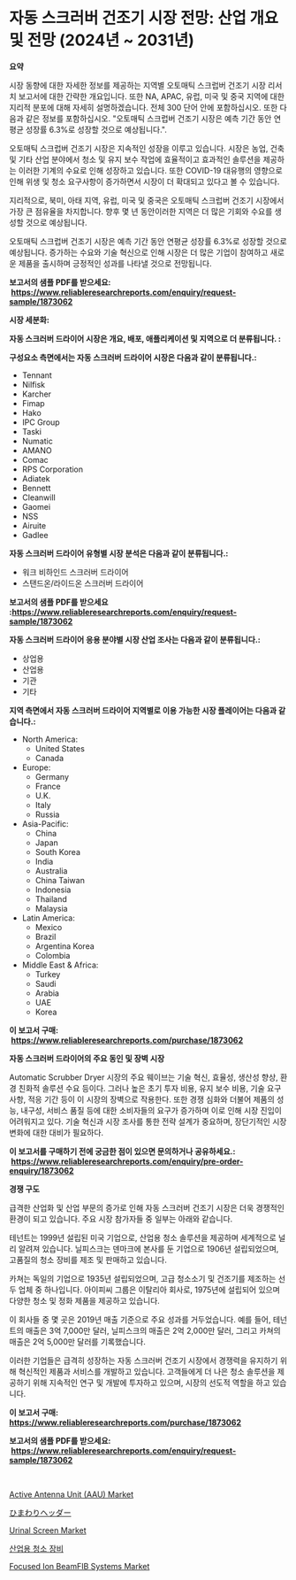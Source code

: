 <p><h1>자동 스크러버 건조기 시장 전망: 산업 개요 및 전망 (2024년 ~ 2031년)</h1></p><p><strong>요약</strong></p>
<p><p>시장 동향에 대한 자세한 정보를 제공하는 지역별 오토매틱 스크럽버 건조기 시장 리서치 보고서에 대한 간략한 개요입니다. 또한 NA, APAC, 유럽, 미국 및 중국 지역에 대한 지리적 분포에 대해 자세히 설명하겠습니다. 전체 300 단어 안에 포함하십시오. 또한 다음과 같은 정보를 포함하십시오. "오토매틱 스크럽버 건조기 시장은 예측 기간 동안 연평균 성장률 6.3%로 성장할 것으로 예상됩니다.".</p><p>오토매틱 스크럽버 건조기 시장은 지속적인 성장을 이루고 있습니다. 시장은 농업, 건축 및 기타 산업 분야에서 청소 및 유지 보수 작업에 효율적이고 효과적인 솔루션을 제공하는 이러한 기계의 수요로 인해 성장하고 있습니다. 또한 COVID-19 대유행의 영향으로 인해 위생 및 청소 요구사항이 증가하면서 시장이 더 확대되고 있다고 볼 수 있습니다.</p><p>지리적으로, 북미, 아태 지역, 유럽, 미국 및 중국은 오토매틱 스크럽버 건조기 시장에서 가장 큰 점유율을 차지합니다. 향후 몇 년 동안이러한 지역은 더 많은 기회와 수요를 생성할 것으로 예상됩니다.</p><p>오토매틱 스크럽버 건조기 시장은 예측 기간 동안 연평균 성장률 6.3%로 성장할 것으로 예상됩니다. 증가하는 수요와 기술 혁신으로 인해 시장은 더 많은 기업이 참여하고 새로운 제품을 출시하며 긍정적인 성과를 나타낼 것으로 전망됩니다.</p></p>
<p><strong>보고서의 샘플 PDF를 받으세요: &nbsp;<a href="https://www.reliableresearchreports.com/enquiry/request-sample/1873062">https://www.reliableresearchreports.com/enquiry/request-sample/1873062</a></strong></p>
<p><strong>시장 세분화:</strong></p>
<p><strong> 자동 스크러버 드라이어 시장은 개요, 배포, 애플리케이션 및 지역으로 더 분류됩니다. :</strong></p>
<p><strong>구성요소 측면에서는 자동 스크러버 드라이어 시장은 다음과 같이 분류됩니다.:</strong></p>
<p><ul><li>Tennant</li><li>Nilfisk</li><li>Karcher</li><li>Fimap</li><li>Hako</li><li>IPC Group</li><li>Taski</li><li>Numatic</li><li>AMANO</li><li>Comac</li><li>RPS Corporation</li><li>Adiatek</li><li>Bennett</li><li>Cleanwill</li><li>Gaomei</li><li>NSS</li><li>Airuite</li><li>Gadlee</li></ul></p>
<p><strong> 자동 스크러버 드라이어 유형별 시장 분석은 다음과 같이 분류됩니다.:</strong></p>
<p><ul><li>워크 비하인드 스크러버 드라이어</li><li>스탠드온/라이드온 스크러버 드라이어</li></ul></p>
<p><strong>보고서의 샘플 PDF를 받으세요 :<a href="https://www.reliableresearchreports.com/enquiry/request-sample/1873062">https://www.reliableresearchreports.com/enquiry/request-sample/1873062</a></strong></p>
<p><strong> 자동 스크러버 드라이어 응용 분야별 시장 산업 조사는 다음과 같이 분류됩니다.:</strong></p>
<p><ul><li>상업용</li><li>산업용</li><li>기관</li><li>기타</li></ul></p>
<p><strong>지역 측면에서 자동 스크러버 드라이어 지역별로 이용 가능한 시장 플레이어는 다음과 같습니다.:</strong></p>
<p><ul>
    <li>
        North America:
        <ul>
            <li>United States</li>
            <li>Canada</li>
        </ul>
    </li>
    <li>
        Europe:
        <ul>
            <li>Germany</li>
            <li>France</li>
            <li>U.K.</li>
            <li>Italy</li>
            <li>Russia</li>
        </ul>
    </li>
    <li>
        Asia-Pacific:
        <ul>
            <li>China</li>
            <li>Japan</li>
            <li>South Korea</li>
            <li>India</li>
            <li>Australia</li>
            <li>China Taiwan</li>
            <li>Indonesia</li>
            <li>Thailand</li>
            <li>Malaysia</li>
        </ul>
    </li>
    <li>
        Latin America:
        <ul>
            <li>Mexico</li>
            <li>Brazil</li>
            <li>Argentina Korea</li>
            <li>Colombia</li>
        </ul>
    </li>
    <li>
        Middle East & Africa:
        <ul>
            <li>Turkey</li>
            <li>Saudi</li>
            <li>Arabia</li>
            <li>UAE</li>
            <li>Korea</li>
        </ul>
    </li>
    </ul></p>
<p><strong>이 보고서 구매: &nbsp;<a href="https://www.reliableresearchreports.com/purchase/1873062">https://www.reliableresearchreports.com/purchase/1873062</a></strong></p>
<p><strong>자동 스크러버 드라이어의 주요 동인 및 장벽 시장</strong></p>
<p><p>Automatic Scrubber Dryer 시장의 주요 웨이브는 기술 혁신, 효율성, 생산성 향상, 환경 친화적 솔루션 수요 등이다. 그러나 높은 초기 투자 비용, 유지 보수 비용, 기술 요구 사항, 적응 기간 등이 이 시장의 장벽으로 작용한다. 또한 경쟁 심화와 더불어 제품의 성능, 내구성, 서비스 품질 등에 대한 소비자들의 요구가 증가하며 이로 인해 시장 진입이 어려워지고 있다. 기술 혁신과 시장 조사를 통한 전략 설계가 중요하며, 장단기적인 시장 변화에 대한 대비가 필요하다.</p></p>
<p><strong>이 보고서를 구매하기 전에 궁금한 점이 있으면 문의하거나 공유하세요.: &nbsp;<a href="https://www.reliableresearchreports.com/enquiry/pre-order-enquiry/1873062">https://www.reliableresearchreports.com/enquiry/pre-order-enquiry/1873062</a></strong></p>
<p><strong>경쟁 구도</strong></p>
<p><p>급격한 산업화 및 산업 부문의 증가로 인해 자동 스크러버 건조기 시장은 더욱 경쟁적인 환경이 되고 있습니다. 주요 시장 참가자들 중 일부는 아래와 같습니다.</p><p>테넌트는 1999년 설립된 미국 기업으로, 산업용 청소 솔루션을 제공하며 세계적으로 널리 알려져 있습니다. 닐피스크는 덴마크에 본사를 둔 기업으로 1906년 설립되었으며, 고품질의 청소 장비를 제조 및 판매하고 있습니다. </p><p>카쳐는 독일의 기업으로 1935년 설립되었으며, 고급 청소소기 및 건조기를 제조하는 선두 업체 중 하나입니다. 아이피씨 그룹은 이탈리아 회사로, 1975년에 설립되어 있으며 다양한 청소 및 정화 제품을 제공하고 있습니다.</p><p>이 회사들 중 몇 곳은 2019년 매출 기준으로 주요 성과를 거두었습니다. 예를 들어, 테넌트의 매출은 3억 7,000만 달러, 닐피스크의 매출은 2억 2,000만 달러, 그리고 카쳐의 매출은 2억 5,000만 달러를 기록했습니다.</p><p>이러한 기업들은 급격히 성장하는 자동 스크러버 건조기 시장에서 경쟁력을 유지하기 위해 혁신적인 제품과 서비스를 개발하고 있습니다. 고객들에게 더 나은 청소 솔루션을 제공하기 위해 지속적인 연구 및 개발에 투자하고 있으며, 시장의 선도적 역할을 하고 있습니다.</p></p>
<p><strong>이 보고서 구매: &nbsp; <a href="https://www.reliableresearchreports.com/purchase/1873062">https://www.reliableresearchreports.com/purchase/1873062</a></strong></p>
<p><strong>보고서의 샘플 PDF를 받으세요: &nbsp;<a href="https://www.reliableresearchreports.com/enquiry/request-sample/1873062">https://www.reliableresearchreports.com/enquiry/request-sample/1873062</a></strong><strong></strong></p>
<p>&nbsp;</p>
<p><p><a href="https://view.publitas.com/reportprime-1/active-antenna-unit-aau-market-offer-valuable-insights-into-market-size-market-share-market-trends-and-projections-spanning-from-2024-to-2031/">Active Antenna Unit (AAU) Market</a></p><p><a href="https://github.com/zekaoe592392/Market-Research-Report-List-1/blob/main/92122882878.md">ひまわりヘッダー</a></p><p><a href="https://github.com/bmorecock/Market-Research-Report-List-2/blob/main/urinal-screen-market.md">Urinal Screen Market</a></p><p><a href="https://github.com/vs10l4sfg5c/Market-Research-Report-List-1/blob/main/87097892511.md">산업용 청소 장비</a></p><p><a href="https://issuu.com/reportprime-2/docs/focused-ion-beamfib-systems-market-_282a27ec3241a5">Focused Ion BeamFIB Systems Market</a></p></p>